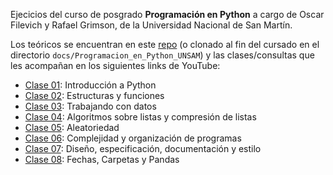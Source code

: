 Ejecicios del curso de posgrado **Programación en Python** a cargo de Oscar Filevich y Rafael Grimson, de la Universidad Nacional de San Martín.

Los teóricos se encuentran en este [repo](https://github.com/python-unsam/Programacion_en_Python_UNSAM) (o clonado al fin del cursado en el directorio `docs/Programacion_en_Python_UNSAM`) y las clases/consultas que les acompañan en los siguientes links de YouTube:

+ [Clase 01](https://www.youtube.com/watch?v=BcqyW_tbrG8&ab_channel=PythonECyT): Introducción a Python
+ [Clase 02](https://www.youtube.com/watch?v=paDcOm7F2VE&ab_channel=PythonECyT): Estructuras y funciones
+ [Clase 03](https://www.youtube.com/watch?v=CVOPnsOJEqc&ab_channel=PythonECyT): Trabajando con datos
+ [Clase 04](https://www.youtube.com/watch?v=S_UHwl5RnME&ab_channel=PythonECyT): Algoritmos sobre listas y compresión de listas
+ [Clase 05](https://www.youtube.com/watch?v=EVVTTcWhlAg&ab_channel=PythonECyT): Aleatoriedad
+ [Clase](https://www.youtube.com/watch?v=b-jj96enpKo&ab_channel=PythonECyT)[ 06](https://www.youtube.com/watch?v=DD3VWKlhcK0&ab_channel=PythonECyT): Complejidad y organización de programas
+ [Clase 07](https://www.youtube.com/watch?v=4QgGuR4Ccb8&ab_channel=PythonECyT): Diseño, especificación, documentación y estilo
+ [Clase 08](https://github.com/python-unsam/Programacion_en_Python_UNSAM/blob/master/Notas/08_Fechas_Carpetas_y_Pandas/00_Resumen.md): Fechas, Carpetas y Pandas
